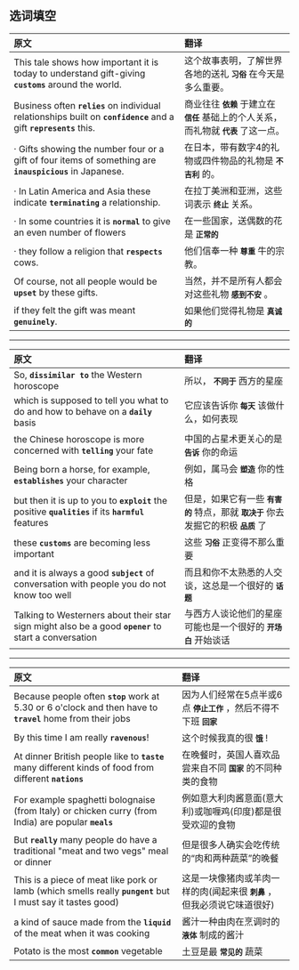 ## 选词填空

| 原文 | 翻译  |
| :--- | :--- |
|This tale shows how important it is today to understand gift-giving **```customs```** around the world.|这个故事表明，了解世界各地的送礼 **```习俗```** 在今天是多么重要。|
|Business often **```relies```** on individual relationships built on **```confidence```** and a gift **```represents```** this. |商业往往 **```依赖```** 于建立在 **```信任```** 基础上的个人关系，而礼物就 **```代表```** 了这一点。|
|  · Gifts showing  the number four or  a gift of four items of something are **```inauspicious```** in Japanese.|在日本，带有数字4的礼物或四件物品的礼物是 **```不吉利```** 的。|
|  · In Latin America and Asia  these indicate **```terminating```** a relationship.|在拉丁美洲和亚洲，这些词表示 **```终止```** 关系。| 
|  · In some countries it is **```normal```** to give an even number of flowers|在一些国家，送偶数的花是 **```正常的```**|
|  · they follow a  religion that **```respects```** cows.|他们信奉一种 **```尊重```** 牛的宗教。|
|Of course, not all people would be **```upset```** by these gifts.|当然，并不是所有人都会对这些礼物 **```感到不安```**  。|
|if they felt the gift was meant **```genuinely```**.|如果他们觉得礼物是 **```真诚的```**|

<hr>

| 原文 | 翻译  |
| :--- | :--- |
|So, **```dissimilar to```** the Western horoscope |所以， **```不同于```** 西方的星座|
|which is supposed to tell you what to do and how to behave on a **```daily```** basis|它应该告诉你 **```每天```** 该做什么，如何表现|
|the Chinese horoscope is more concerned with **```telling```** your fate|中国的占星术更关心的是 **```告诉```** 你的命运|
|Being born a horse, for example, **```establishes```** your character|例如，属马会  **```塑造```** 你的性格|
|but then it is up to you to **```exploit```** the positive **```qualities```** if its **```harmful```** features|但是，如果它有一些 **```有害的```** 特点，那就 **```取决于```** 你去发掘它的积极 **```品质```** 了|
|these **```customs```** are becoming less important|这些 **```习俗```** 正变得不那么重要|
|and it is always a good **```subject```** of conversation with people you do not know too well|而且和你不太熟悉的人交谈，这总是一个很好的 **```话题```**|
|Talking to Westerners about their star sign might also be  a good **```opener```** to start a conversation|与西方人谈论他们的星座可能也是一个很好的 **```开场白```**  开始谈话|

<hr>

| 原文 | 翻译  |
| :--- | :--- |
|Because people often **```stop```** work at 5.30 or 6 o'clock and then have to **```travel```** home from their jobs|因为人们经常在5点半或6点 **```停止工作```** ，然后不得不下班 **```回家```**|
|By this time I am really **```ravenous```**!|这个时候我真的很 **```饿```** !|
|At dinner British people like to **```taste```** many different kinds of food from different **```nations```**|在晚餐时，英国人喜欢品尝来自不同 **```国家```** 的不同种类的食物|
|For example spaghetti bolognaise (from Italy)  or chicken curry (from India) are popular **```meals```**|例如意大利肉酱意面(意大利)或咖喱鸡(印度)都是很受欢迎的食物|
|But **```really```** many people do have a traditional "meat and two vegs" meal or dinner|但是很多人确实会吃传统的“肉和两种蔬菜”的晚餐|
|This is a piece of meat like pork or lamb (which smells really **```pungent```** but I must say it tastes good)|这是一块像猪肉或羊肉一样的肉(闻起来很 **```刺鼻```** ，但我必须说它味道很好)|
|a  kind of sauce made from the **```liquid```** of the meat when it was cooking|酱汁一种由肉在烹调时的 **```液体```** 制成的酱汁|
|Potato is the most **```common```** vegetable|土豆是最 **```常见的```** 蔬菜|

